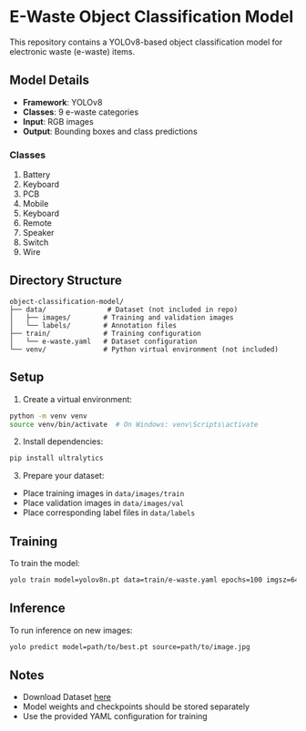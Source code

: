 # E-Waste Object Classification Model

This repository contains a YOLOv8-based object classification model for electronic waste (e-waste) items.

## Model Details

- **Framework**: YOLOv8
- **Classes**: 9 e-waste categories
- **Input**: RGB images
- **Output**: Bounding boxes and class predictions

### Classes
1. Battery
2. Keyboard
3. PCB
4. Mobile
5. Keyboard
6. Remote
7. Speaker
8. Switch
9. Wire

## Directory Structure

```
object-classification-model/
├── data/               # Dataset (not included in repo)
│   ├── images/        # Training and validation images
│   └── labels/        # Annotation files
├── train/             # Training configuration
│   └── e-waste.yaml   # Dataset configuration
└── venv/              # Python virtual environment (not included)
```

## Setup

1. Create a virtual environment:
```bash
python -m venv venv
source venv/bin/activate  # On Windows: venv\Scripts\activate
```

2. Install dependencies:
```bash
pip install ultralytics
```

3. Prepare your dataset:
- Place training images in `data/images/train`
- Place validation images in `data/images/val`
- Place corresponding label files in `data/labels`

## Training

To train the model:
```bash
yolo train model=yolov8n.pt data=train/e-waste.yaml epochs=100 imgsz=640
```

## Inference

To run inference on new images:
```bash
yolo predict model=path/to/best.pt source=path/to/image.jpg
```

## Notes

- Download Dataset [here](https://www.kaggle.com/datasets/akshat103/e-waste-image-dataset)
- Model weights and checkpoints should be stored separately
- Use the provided YAML configuration for training 